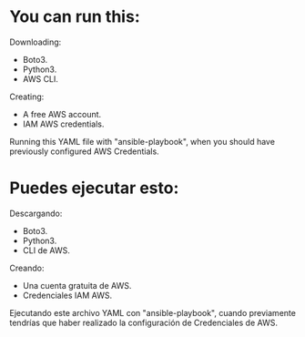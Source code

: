 # You can run this:

Downloading:
- Boto3.
- Python3.
- AWS CLI.

Creating:
- A free AWS account.
- IAM AWS credentials.

Running this YAML file with "ansible-playbook", when you should have previously configured AWS Credentials.

# Puedes ejecutar esto:

Descargando:
- Boto3.
- Python3.
- CLI de AWS.

Creando:
- Una cuenta gratuita de AWS.
- Credenciales IAM AWS.

Ejecutando este archivo YAML con "ansible-playbook", cuando previamente tendrías que haber realizado la configuración de Credenciales de AWS.
